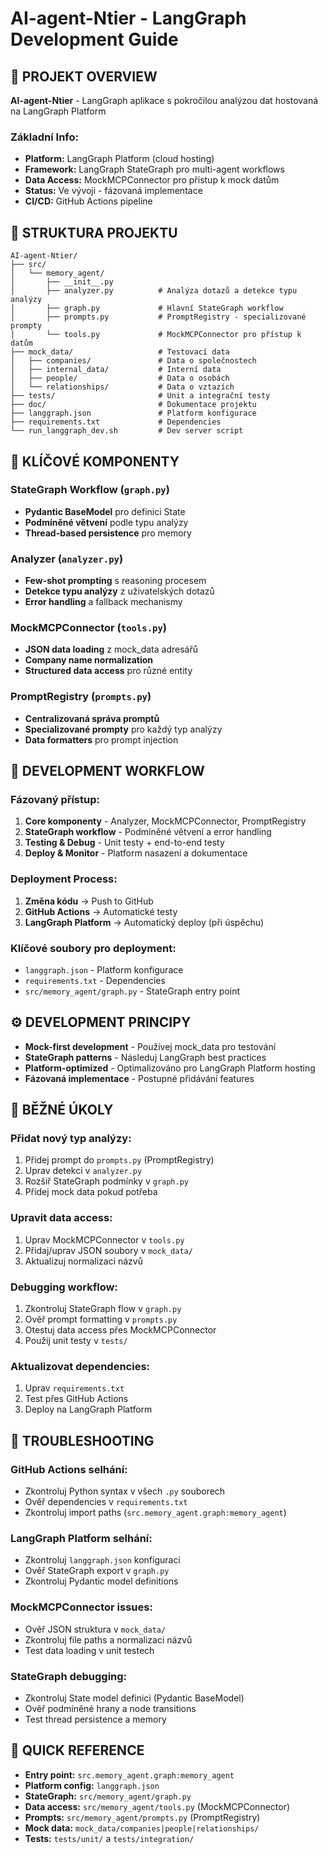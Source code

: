 # AI-agent-Ntier - LangGraph Development Guide

## 🎯 PROJEKT OVERVIEW
**AI-agent-Ntier** - LangGraph aplikace s pokročilou analýzou dat hostovaná na LangGraph Platform

### Základní Info:
- **Platform:** LangGraph Platform (cloud hosting)
- **Framework:** LangGraph StateGraph pro multi-agent workflows
- **Data Access:** MockMCPConnector pro přístup k mock datům
- **Status:** Ve vývoji - fázovaná implementace
- **CI/CD:** GitHub Actions pipeline

## 📁 STRUKTURA PROJEKTU
```
AI-agent-Ntier/
├── src/
│   └── memory_agent/
│       ├── __init__.py
│       ├── analyzer.py          # Analýza dotazů a detekce typu analýzy
│       ├── graph.py             # Hlavní StateGraph workflow
│       ├── prompts.py           # PromptRegistry - specializované prompty
│       └── tools.py             # MockMCPConnector pro přístup k datům
├── mock_data/                   # Testovací data
│   ├── companies/               # Data o společnostech
│   ├── internal_data/           # Interní data
│   ├── people/                  # Data o osobách
│   └── relationships/           # Data o vztazích
├── tests/                       # Unit a integrační testy
├── doc/                         # Dokumentace projektu
├── langgraph.json               # Platform konfigurace
├── requirements.txt             # Dependencies
└── run_langgraph_dev.sh         # Dev server script
```

## 🧩 KLÍČOVÉ KOMPONENTY

### StateGraph Workflow (`graph.py`)
- **Pydantic BaseModel** pro definici State
- **Podmíněné větvení** podle typu analýzy
- **Thread-based persistence** pro memory

### Analyzer (`analyzer.py`)
- **Few-shot prompting** s reasoning procesem
- **Detekce typu analýzy** z uživatelských dotazů
- **Error handling** a fallback mechanismy

### MockMCPConnector (`tools.py`)
- **JSON data loading** z mock_data adresářů
- **Company name normalization** 
- **Structured data access** pro různé entity

### PromptRegistry (`prompts.py`)
- **Centralizovaná správa promptů**
- **Specializované prompty** pro každý typ analýzy
- **Data formatters** pro prompt injection

## 🚀 DEVELOPMENT WORKFLOW

### Fázovaný přístup:
1. **Core komponenty** - Analyzer, MockMCPConnector, PromptRegistry
2. **StateGraph workflow** - Podmíněné větvení a error handling
3. **Testing & Debug** - Unit testy + end-to-end testy
4. **Deploy & Monitor** - Platform nasazení a dokumentace

### Deployment Process:
1. **Změna kódu** → Push to GitHub
2. **GitHub Actions** → Automatické testy
3. **LangGraph Platform** → Automatický deploy (při úspěchu)

### Klíčové soubory pro deployment:
- `langgraph.json` - Platform konfigurace
- `requirements.txt` - Dependencies  
- `src/memory_agent/graph.py` - StateGraph entry point

## ⚙️ DEVELOPMENT PRINCIPY
- **Mock-first development** - Používej mock_data pro testování
- **StateGraph patterns** - Následuj LangGraph best practices
- **Platform-optimized** - Optimalizováno pro LangGraph Platform hosting
- **Fázovaná implementace** - Postupné přidávání features

## 🔧 BĚŽNÉ ÚKOLY

### Přidat nový typ analýzy:
1. Přidej prompt do `prompts.py` (PromptRegistry)
2. Uprav detekci v `analyzer.py` 
3. Rozšiř StateGraph podmínky v `graph.py`
4. Přidej mock data pokud potřeba

### Upravit data access:
1. Uprav MockMCPConnector v `tools.py`
2. Přidaj/uprav JSON soubory v `mock_data/`
3. Aktualizuj normalizaci názvů

### Debugging workflow:
1. Zkontroluj StateGraph flow v `graph.py`
2. Ověř prompt formatting v `prompts.py`
3. Otestuj data access přes MockMCPConnector
4. Použij unit testy v `tests/`

### Aktualizovat dependencies:
1. Uprav `requirements.txt`
2. Test přes GitHub Actions
3. Deploy na LangGraph Platform

## 🚦 TROUBLESHOOTING

### GitHub Actions selhání:
- Zkontroluj Python syntax v všech `.py` souborech
- Ověř dependencies v `requirements.txt`
- Zkontroluj import paths (`src.memory_agent.graph:memory_agent`)

### LangGraph Platform selhání:
- Zkontroluj `langgraph.json` konfiguraci
- Ověř StateGraph export v `graph.py`
- Zkontroluj Pydantic model definitions

### MockMCPConnector issues:
- Ověř JSON struktura v `mock_data/`
- Zkontroluj file paths a normalizaci názvů
- Test data loading v unit testech

### StateGraph debugging:
- Zkontroluj State model definici (Pydantic BaseModel)
- Ověř podmíněné hrany a node transitions
- Test thread persistence a memory

## 📝 QUICK REFERENCE
- **Entry point:** `src.memory_agent.graph:memory_agent` 
- **Platform config:** `langgraph.json`
- **StateGraph:** `src/memory_agent/graph.py`
- **Data access:** `src/memory_agent/tools.py` (MockMCPConnector)
- **Prompts:** `src/memory_agent/prompts.py` (PromptRegistry)
- **Mock data:** `mock_data/companies|people|relationships/`
- **Tests:** `tests/unit/` a `tests/integration/`